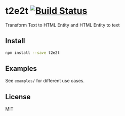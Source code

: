 # t2e2t [![Build Status](https://secure.travis-ci.org/GreMendes/t2e2t.png?branch=master)](https://travis-ci.org/GreMendes/T2E2T)

Transform Text to HTML Entity and HTML Entity to text

## Install

```bash
npm install --save t2e2t
```

## Examples

See `examples/` for different use cases.

## License

MIT
